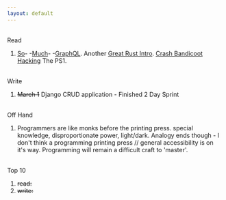 ```yaml
---
layout: default
---
```



<br>Read

1. [So](https://reactjs.org/blog/2015/05/01/graphql-introduction.html)-  -[Much](https://36-concepts-graphql.netlify.com/)-  -[GraphQL](https://courses.edx.org/courses/course-v1:LinuxFoundationX+LFS141x+3T2019/course/). Another [Great Rust Intro](https://fasterthanli.me/blog/2020/a-half-hour-to-learn-rust/). [Crash Bandicoot Hacking](https://www.youtube.com/watch?v=izxXGuVL21o) The PS1.


<br>Write

1. ~~March 1~~ Django CRUD application - Finished 2 Day Sprint


<br>Off Hand

1. Programmers are like monks before the printing press. special knowledge, disproportionate power, light/dark. Analogy ends though - I don't think a programming printing press // general accessibility is on it's way. Programming will remain a difficult craft to 'master'.

<br>Top 10

1. ~~read:~~
2. ~~write:~~
